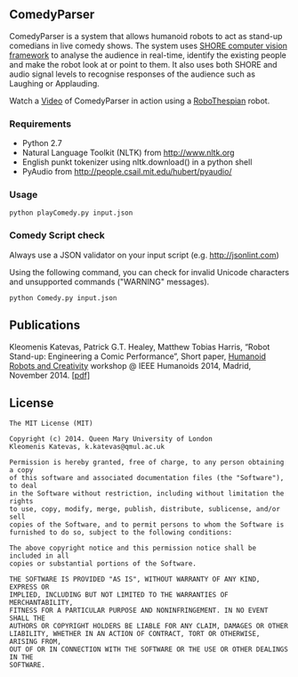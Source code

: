 ## ComedyParser

ComedyParser is a system that allows humanoid robots to act as stand-up comedians in live comedy shows. The system uses [SHORE computer vision framework](http://www.iis.fraunhofer.de/en/ff/bsy/tech/bildanalyse/shore-gesichtsdetektion.html) to analyse the audience in real-time, identify the existing people and make the robot look at or point to them. It also uses both SHORE and audio signal levels to recognise responses of the audience such as Laughing or Applauding.

Watch a [Video](https://vimeo.com/72090729) of ComedyParser in action using a [RoboThespian](http://www.robothespian.com) robot.


### Requirements

- Python 2.7
- Natural Language Toolkit (NLTK) from http://www.nltk.org
- English punkt tokenizer using nltk.download() in a python shell
- PyAudio from http://people.csail.mit.edu/hubert/pyaudio/


### Usage

	python playComedy.py input.json

### Comedy Script check

Always use a JSON validator on your input script (e.g. http://jsonlint.com)

Using the following command, you can check for invalid Unicode characters and unsupported commands ("WARNING" messages).

    python Comedy.py input.json

## Publications

Kleomenis Katevas, Patrick G.T. Healey, Matthew Tobias Harris, “Robot Stand-up: Engineering a Comic Performance”, Short paper, [Humanoid Robots and Creativity](http://cogsci.eecs.qmul.ac.uk/humanoids/) workshop @ IEEE Humanoids 2014, Madrid, November 2014.
[\[pdf\]](http://www.eecs.qmul.ac.uk/~ec09351/papers/HumanoidRobots14.pdf)

## License

```
The MIT License (MIT)

Copyright (c) 2014. Queen Mary University of London
Kleomenis Katevas, k.katevas@qmul.ac.uk

Permission is hereby granted, free of charge, to any person obtaining a copy
of this software and associated documentation files (the "Software"), to deal
in the Software without restriction, including without limitation the rights
to use, copy, modify, merge, publish, distribute, sublicense, and/or sell
copies of the Software, and to permit persons to whom the Software is
furnished to do so, subject to the following conditions:

The above copyright notice and this permission notice shall be included in all
copies or substantial portions of the Software.

THE SOFTWARE IS PROVIDED "AS IS", WITHOUT WARRANTY OF ANY KIND, EXPRESS OR
IMPLIED, INCLUDING BUT NOT LIMITED TO THE WARRANTIES OF MERCHANTABILITY,
FITNESS FOR A PARTICULAR PURPOSE AND NONINFRINGEMENT. IN NO EVENT SHALL THE
AUTHORS OR COPYRIGHT HOLDERS BE LIABLE FOR ANY CLAIM, DAMAGES OR OTHER
LIABILITY, WHETHER IN AN ACTION OF CONTRACT, TORT OR OTHERWISE, ARISING FROM,
OUT OF OR IN CONNECTION WITH THE SOFTWARE OR THE USE OR OTHER DEALINGS IN THE
SOFTWARE.
```
